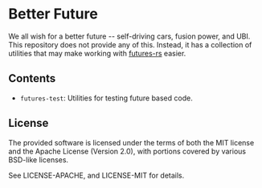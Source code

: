 # Better Future

We all wish for a better future -- self-driving cars, fusion power, and UBI.
This repository does not provide any of this. Instead, it has a collection of
utilities that may make working with [futures-rs](http://github.com/alexcrichton/futures-rs)
easier.

## Contents

* `futures-test`: Utilities for testing future based code.

## License

The provided software is licensed under the terms of both the MIT license and
the Apache License (Version 2.0), with portions covered by various BSD-like
licenses.

See LICENSE-APACHE, and LICENSE-MIT for details.
